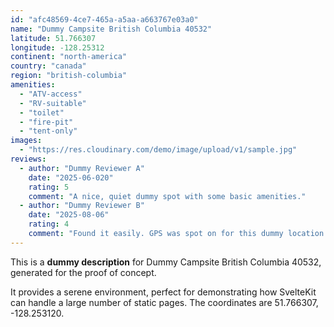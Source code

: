 ```yaml
---
id: "afc48569-4ce7-465a-a5aa-a663767e03a0"
name: "Dummy Campsite British Columbia 40532"
latitude: 51.766307
longitude: -128.25312
continent: "north-america"
country: "canada"
region: "british-columbia"
amenities:
  - "ATV-access"
  - "RV-suitable"
  - "toilet"
  - "fire-pit"
  - "tent-only"
images:
  - "https://res.cloudinary.com/demo/image/upload/v1/sample.jpg"
reviews:
  - author: "Dummy Reviewer A"
    date: "2025-06-020"
    rating: 5
    comment: "A nice, quiet dummy spot with some basic amenities."
  - author: "Dummy Reviewer B"
    date: "2025-08-06"
    rating: 4
    comment: "Found it easily. GPS was spot on for this dummy location."
---
```


This is a **dummy description** for Dummy Campsite British Columbia 40532, generated for the proof of concept.

It provides a serene environment, perfect for demonstrating how SvelteKit can handle a large number of static pages. The coordinates are 51.766307, -128.253120.
